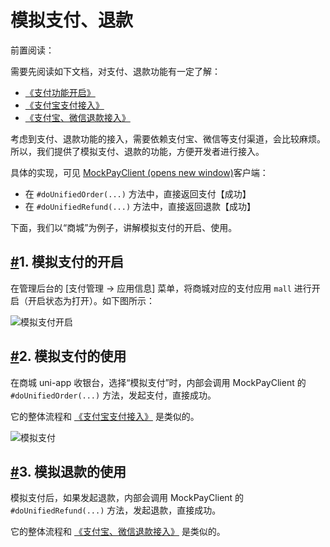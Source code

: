 # 模拟支付、退款

前置阅读：

需要先阅读如下文档，对支付、退款功能有一定了解：

- [《支付功能开启》](https://doc.iocoder.cn/pay/build/)
- [《支付宝支付接入》](https://doc.iocoder.cn/pay/alipay-pay-demo/)
- [《支付宝、微信退款接入》](https://doc.iocoder.cn/pay/refund-demo)

考虑到支付、退款功能的接入，需要依赖支付宝、微信等支付渠道，会比较麻烦。所以，我们提供了模拟支付、退款的功能，方便开发者进行接入。

具体的实现，可见 [MockPayClient (opens new window)](https://github.com/YunaiV/ruoyi-vue-pro/blob/master/yudao-module-pay/yudao-spring-boot-starter-biz-pay/src/main/java/cn/iocoder/yudao/framework/pay/core/client/impl/mock/MockPayClient.java)客户端：

- 在 `#doUnifiedOrder(...)` 方法中，直接返回支付【成功】
- 在 `#doUnifiedRefund(...)` 方法中，直接返回退款【成功】

下面，我们以“商城”为例子，讲解模拟支付的开启、使用。

## [#](https://doc.iocoder.cn/pay/mock/#_1-模拟支付的开启)1. 模拟支付的开启

在管理后台的 [支付管理 -> 应用信息] 菜单，将商城对应的支付应用 `mall` 进行开启（开启状态为打开）。如下图所示：

![模拟支付开启](https://doc.iocoder.cn/img/%E6%94%AF%E4%BB%98%E6%89%8B%E5%86%8C/%E6%A8%A1%E6%8B%9F/%E6%A8%A1%E6%8B%9F%E6%94%AF%E4%BB%98%E5%BC%80%E5%90%AF.png)

## [#](https://doc.iocoder.cn/pay/mock/#_2-模拟支付的使用)2. 模拟支付的使用

在商城 uni-app 收银台，选择“模拟支付”时，内部会调用 MockPayClient 的 `#doUnifiedOrder(...)` 方法，发起支付，直接成功。

它的整体流程和 [《支付宝支付接入》](https://doc.iocoder.cn/pay/alipay-pay-demo) 是类似的。

![模拟支付](https://doc.iocoder.cn/img/%E6%94%AF%E4%BB%98%E6%89%8B%E5%86%8C/%E6%A8%A1%E6%8B%9F/%E6%A8%A1%E6%8B%9F%E6%94%AF%E4%BB%98.png)

## [#](https://doc.iocoder.cn/pay/mock/#_3-模拟退款的使用)3. 模拟退款的使用

模拟支付后，如果发起退款，内部会调用 MockPayClient 的 `#doUnifiedRefund(...)` 方法，发起退款，直接成功。

它的整体流程和 [《支付宝、微信退款接入》](https://doc.iocoder.cn/pay/refund-demo) 是类似的。